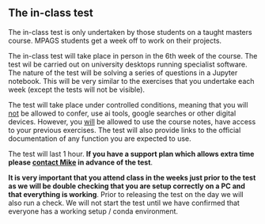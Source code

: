 ## The in-class test

The in-class test is only undertaken by those students on a taught masters course. MPAGS students get a week off to work on their projects.

The in-class test will take place in person in the 6th week of the course. The test wil be carried out on university desktops running specialist software. The nature of the test will be solving a series of questions in a Jupyter notebook. This will be very similar to the exercises that you undertake each week (except the tests will not be visible).

The test will take place under controlled conditions, meaning that you will <u>not</u> be allowed to confer, use ai tools, google searches or other digital devices. However, you <u>will</u> be allowed to use the course notes, have access to your previous exercises. The test will also provide links to the official documentation of any function you are expected to use.

The test will last 1 hour. **If you have a support plan which allows extra time please [contact Mike]("mailto:mike.i.smith@nottingham.ac.uk") in advance of the test**.

**It is very important that you attend class in the weeks just prior to the test as we will be double checking that you are setup correctly on a PC and that everything is working**. Prior to releasing the test on the day we will also run a check. We will not start the test until we have confirmed that everyone has a working setup / conda environment.